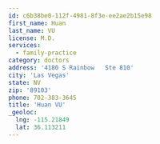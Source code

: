 ```yaml
---
id: c6b38be0-112f-4981-8f3e-ee2ae2b15e98
first_name: Huan
last_name: VU
license: M.D.
services:
  - family-practice
category: doctors
address: '4180 S Rainbow   Ste 810'
city: 'Las Vegas'
state: NV
zip: '89103'
phone: 702-383-3645
title: 'Huan VU'
_geoloc:
  lng: -115.21849
  lat: 36.113211
---
```

